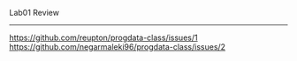 Lab01 Review
_______
https://github.com/reupton/progdata-class/issues/1
https://github.com/negarmaleki96/progdata-class/issues/2